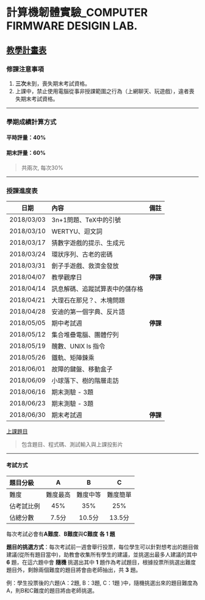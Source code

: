 #  計算機韌體實驗_COMPUTER FIRMWARE DESIGIN LAB.

## [教學計畫表](http://ap09.emis.tku.edu.tw/106_2/106_2_0962.PDF)

### 修課注意事項
1. **三次**未到，喪失期末考試資格。
2. 上課中，禁止使用電腦從事非授課範圍之行為（上網聊天、玩遊戲），違者喪失期末考試資格。
----------------------------------------------------------------------------------------------------
### 學期成績計算方式
#### 平時評量：**40%**                                                                                   
#### 期末評量：**60%** 
> 共兩次, 每次30%
----------------------------------------------------------------------------------------------------
### 授課進度表 
| 日期 | 內容 | 備註 |
|:------:|:-----------|:------:|
| 2018/03/03 | 3n+1問題、TeX中的引號 | |
| 2018/03/10 | WERTYU、迴文詞 | |
| 2018/03/17 | 猜數字遊戲的提示、生成元 | |
| 2018/03/24 | 環狀序列、古老的密碼  | |
| 2018/03/31 | 劊子手遊戲、救濟金發放 | |
| 2018/04/07 | 教學觀摩日 | **停課** |
| 2018/04/14 | 訊息解碼、追蹤試算表中的儲存格 | |
| 2018/04/21 | 大理石在那兒？、木塊問題 | |
| 2018/04/28 | 安迪的第一個字典、反片語 | |
| 2018/05/05 | 期中考試週| **停課** |
| 2018/05/12 | 集合堆疊電腦、團體佇列  | |
| 2018/05/19 | 醜數、UNIX ls 指令 | |
| 2018/05/26 | 鐵軌、矩陣鍊乘 | |
| 2018/06/01 | 故障的鍵盤、移動盒子 | |
| 2018/06/09 | 小球落下、樹的階層走訪 | |
| 2018/06/16 | 期末測驗 - 3題 | |
| 2018/06/23 | 期末測驗 - 3題| |
| 2018/06/30 | 期末考試週 | **停課** |

[上課題目](https://drive.google.com/open?id=134Y1fxSf3L8gXKwWdC2KS7rJiYJMSqJn)
> 包含題目、程式碼、測試輸入與上課投影片
----------------------------------------------------------------------------------------------------
#### 考試方式
|題目分級 | A | B | C |
|:------|:------:|:-:|:-:|
|難度|難度最高|難度中等|難度簡單|
|佔考試比例|45%|35%|25%|
|佔總分數|7.5分|10.5分|13.5分|

每次考試必會有**A難度**、**B難度**與**C難度** **各 1 題**

**題目的挑選方式**：每次考試前一週會舉行投票，每位學生可以針對想考出的題目做建議(從所有題目當中)，助教會收集所有學生的建議，並挑選出最多人建議的其中 **6** 題，在這六題中會 **隨機** 挑選出其中 **1** 題作為考試題目，根據投票所挑選出難度題目外，剩餘兩個難度的題目將會由老師抽出，共 **3** 題。

例：學生投票後的六題(A：2題, B：3題, C：1題 )中，隨機挑選出來的題目難度為A，則B和C難度的題目將由老師挑選。

